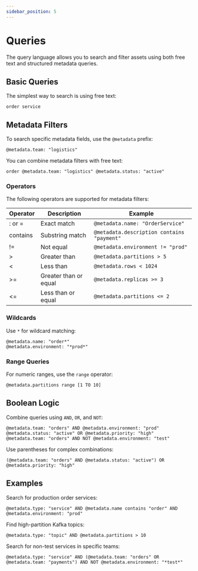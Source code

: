 ```yaml
---
sidebar_position: 5
---
```


# Queries

The query language allows you to search and filter assets using both free text and structured metadata queries.

## Basic Queries

The simplest way to search is using free text:

```
order service
```

## Metadata Filters

To search specific metadata fields, use the `@metadata` prefix:

```
@metadata.team: "logistics"
```

You can combine metadata filters with free text:

```
order @metadata.team: "logistics" @metadata.status: "active"
```

### Operators

The following operators are supported for metadata filters:

| Operator | Description           | Example                                    |
| -------- | --------------------- | ------------------------------------------ |
| : or =   | Exact match           | `@metadata.name: "OrderService"`           |
| contains | Substring match       | `@metadata.description contains "payment"` |
| !=       | Not equal             | `@metadata.environment != "prod"`          |
| >        | Greater than          | `@metadata.partitions > 5`                 |
| &lt;     | Less than             | `@metadata.rows < 1024`                    |
| >=       | Greater than or equal | `@metadata.replicas >= 3`                  |
| &lt;=    | Less than or equal    | `@metadata.partitions <= 2`                |

### Wildcards

Use `*` for wildcard matching:

```
@metadata.name: "order*"
@metadata.environment: "*prod*"
```

### Range Queries

For numeric ranges, use the `range` operator:

```
@metadata.partitions range [1 TO 10]
```

## Boolean Logic

Combine queries using `AND`, `OR`, and `NOT`:

```
@metadata.team: "orders" AND @metadata.environment: "prod"
@metadata.status: "active" OR @metadata.priority: "high"
@metadata.team: "orders" AND NOT @metadata.environment: "test"
```

Use parentheses for complex combinations:

```
(@metadata.team: "orders" AND @metadata.status: "active") OR @metadata.priority: "high"
```

## Examples

Search for production order services:

```
@metadata.type: "service" AND @metadata.name contains "order" AND @metadata.environment: "prod"
```

Find high-partition Kafka topics:

```
@metadata.type: "topic" AND @metadata.partitions > 10
```

Search for non-test services in specific teams:

```
@metadata.type: "service" AND (@metadata.team: "orders" OR @metadata.team: "payments") AND NOT @metadata.environment: "*test*"
```
